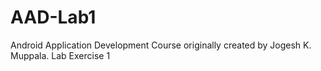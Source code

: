 # AAD-Lab1
Android Application Development Course originally created by Jogesh K. Muppala. Lab Exercise 1
